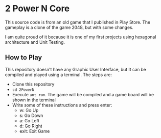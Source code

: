 # 2 Power N Core

This source code is from an old game that I published in Play Store. The gameplay is a clone of the game 2048, but with some changes.

I am quite proud of it because it is one of my first projects using hexagonal architecture and Unit Testing.

## How to Play

This repository doesn't have any Graphic User Interface, but It can be compiled and played using a terminal. The steps are:

* Clone this repository
* `cd 2PowerN`
* Execute `ant run`. The game will be compiled and a game board will be shown in the terminal
* Write some of these instructions and press enter:
  * w: Go Up
  * s: Go Down
  * a: Go Left
  * d: Go Right
  * exit: Exit Game
